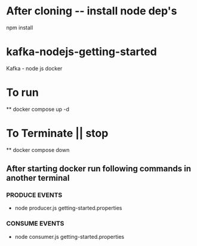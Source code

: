 # After cloning -- install node dep's
npm install 

# kafka-nodejs-getting-started
Kafka - node js docker 

# To run 
** docker compose up -d

# To Terminate || stop
** docker compose down

## After starting docker run following commands in another terminal
### PRODUCE EVENTS
* node producer.js getting-started.properties
### CONSUME EVENTS
* node consumer.js getting-started.properties 


